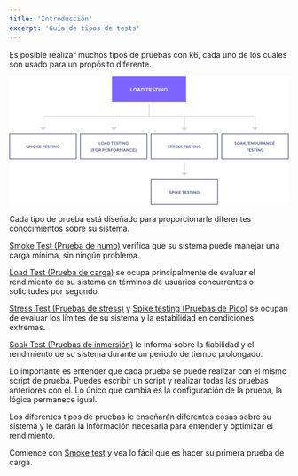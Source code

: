 ```yaml
---
title: 'Introducción'
excerpt: 'Guía de tipos de tests'
---
```


Es posible realizar muchos tipos de pruebas con k6, cada uno de los cuales son usado para un propósito diferente.

![Types of performance tests](./images/test-types.png)

Cada tipo de prueba está diseñado para proporcionarle diferentes conocimientos sobre su sistema.

[Smoke Test (Prueba de humo)](/test-types/smoke-testing) verifica que su sistema puede manejar una carga mínima, sin ningún problema.

[Load Test (Prueba de carga)](/test-types/load-testing)  se ocupa principalmente de evaluar el rendimiento de su sistema en términos de usuarios concurrentes o solicitudes por segundo.

[Stress Test (Pruebas de stress)](/test-types/stress-testing) y [Spike testing (Pruebas de Pico)](/test-types/stress-testing#spike-testing-in-k6) se ocupan de evaluar los límites de su sistema y la estabilidad en condiciones extremas.

[Soak Test (Pruebas de inmersión)](/test-types/soak-testing) le informa sobre la fiabilidad y el rendimiento de su sistema durante un periodo de tiempo prolongado.

Lo importante es entender que cada prueba se puede realizar con el mismo script de prueba. Puedes escribir un script y realizar todas las pruebas anteriores con él. Lo único que cambia es la configuración de la prueba, la lógica permanece igual.

Los diferentes tipos de pruebas le enseñarán diferentes cosas sobre su sistema y le darán la información necesaria para entender y optimizar el rendimiento.

Comience con [Smoke test](/test-types/smoke-testing) y vea lo fácil que es hacer su primera prueba de carga.


<!--
 Note that performance, stability, and reliability, while related, are 3 different goals.

If you are reading this, you are here to achieve one or all 3 goals.

Here's the short recipe to test your system for performance, stability, and reliability.

1. Start small. Run a smoke test.
2. If your smoke test succeeded, increase the load and run a small load test.
3. If your load test worked as expected, automate it. Automate early. Consistency is key.
4. Monitor your performance over time. If you automated by scheduling your tests to run nightly,
   observe the performance changes over time.
5. Add thresholds to your load test to fail when the performance decreases below your expectations.
   Setup notifications on failure.
6. Run significant Load Tests nightly in your Staging Environment to make sure your performance
   didn't degrade due to recent code changes.
7. Run a Stress Test to verify the limits of your system, and it's stability under extreme
   conditions.
8. Run Soak Test to verify the reliability of your system over an extended period of time.
-->
